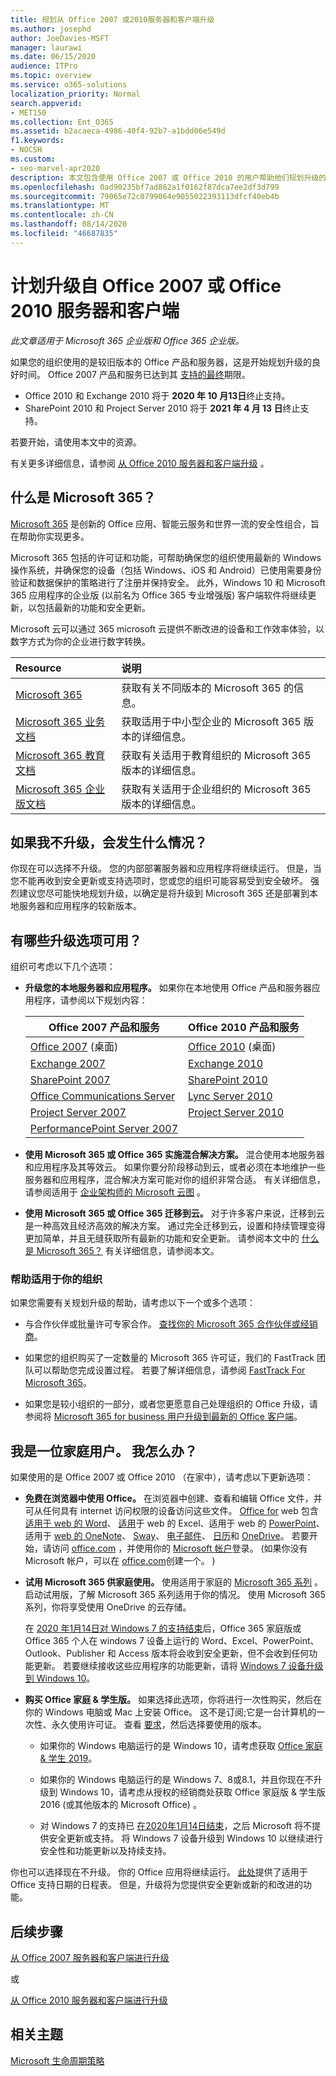 ```yaml
---
title: 规划从 Office 2007 或2010服务器和客户端升级
ms.author: josephd
author: JoeDavies-MSFT
manager: laurawi
ms.date: 06/15/2020
audience: ITPro
ms.topic: overview
ms.service: o365-solutions
localization_priority: Normal
search.appverid:
- MET150
ms.collection: Ent_O365
ms.assetid: b2acaeca-4986-40f4-92b7-a1bdd06e549d
f1.keywords:
- NOCSH
ms.custom:
- seo-marvel-apr2020
description: 本文包含使用 Office 2007 或 Office 2010 的用户帮助他们规划升级的资源。
ms.openlocfilehash: 0ad90235bf7ad862a1f0162f87dca7ee2df3d799
ms.sourcegitcommit: 79065e72c0799064e9055022393113dfcf40eb4b
ms.translationtype: MT
ms.contentlocale: zh-CN
ms.lasthandoff: 08/14/2020
ms.locfileid: "46687835"
---
```

# <a name="plan-your-upgrade-from-office-2007-or-office-2010-servers-and-clients"></a>计划升级自 Office 2007 或 Office 2010 服务器和客户端

*此文章适用于 Microsoft 365 企业版和 Office 365 企业版。* 

如果您的组织使用的是较旧版本的 Office 产品和服务器，这是开始规划升级的良好时间。 Office 2007 产品和服务已达到其 [支持的最终](upgrade-from-office-2007-servers-and-products.md)期限。 

- Office 2010 和 Exchange 2010 将于 **2020 年 10 月13日**终止支持。 
- SharePoint 2010 和 Project Server 2010 将于 **2021 年 4 月 13 日**终止支持。 

若要开始，请使用本文中的资源。

有关更多详细信息，请参阅 [从 Office 2010 服务器和客户端升级](upgrade-from-office-2010-servers-and-products.md) 。

## <a name="what-is-microsoft-365"></a>什么是 Microsoft 365？

[Microsoft 365](https://www.microsoft.com/microsoft-365) 是创新的 Office 应用、智能云服务和世界一流的安全性组合，旨在帮助你实现更多。

Microsoft 365 包括的许可证和功能，可帮助确保您的组织使用最新的 Windows 操作系统，并确保您的设备（包括 Windows、iOS 和 Android）已使用需要身份验证和数据保护的策略进行了注册并保持安全。 此外，Windows 10 和 Microsoft 365 应用程序的企业版 (以前名为 Office 365 专业增强版) 客户端软件将继续更新，以包括最新的功能和安全更新。
  
Microsoft 云可以通过 365 microsoft 云提供不断改进的设备和工作效率体验，以数字方式为你的企业进行数字转换。
  
|**Resource**|**说明**|
|:-----|:-----|
|[Microsoft 365](https://www.microsoft.com/microsoft-365) <br/> |获取有关不同版本的 Microsoft 365 的信息。  <br/> |
|[Microsoft 365 业务文档](https://docs.microsoft.com/microsoft-365/business/) <br/> |获取适用于中小型企业的 Microsoft 365 版本的详细信息。  <br/> |
|[Microsoft 365 教育文档](https://docs.microsoft.com/microsoft-365/education/) <br/> |获取有关适用于教育组织的 Microsoft 365 版本的详细信息。  <br/> |
|[Microsoft 365 企业版文档](https://docs.microsoft.com/microsoft-365/enterprise/) <br/> |获取有关适用于企业组织的 Microsoft 365 版本的详细信息。  <br/> |

## <a name="what-happens-if-i-dont-upgrade"></a>如果我不升级，会发生什么情况？

你现在可以选择不升级。 您的内部部署服务器和应用程序将继续运行。 但是，当您不能再收到安全更新或支持选项时，您或您的组织可能容易受到安全破坏。 强烈建议您尽可能快地规划升级，以确定是将升级到 Microsoft 365 还是部署到本地服务器和应用程序的较新版本。

## <a name="what-upgrade-options-are-available"></a>有哪些升级选项可用？      

组织可考虑以下几个选项：

- **升级您的本地服务器和应用程序。** 如果你在本地使用 Office 产品和服务器应用程序，请参阅以下规划内容：<br/> 

    
    |Office 2007 产品和服务  |Office 2010 产品和服务  |
    |---------|---------|
    |[Office 2007](https://docs.microsoft.com/DeployOffice/office-2007-end-support-roadmap) (桌面)  | [Office 2010](https://docs.microsoft.com/DeployOffice/office-2010-end-support-roadmap) (桌面)  |
    |[Exchange 2007](exchange-2007-end-of-support.md) |[Exchange 2010](exchange-2010-end-of-support.md) |
    |[SharePoint 2007](sharepoint-2007-end-of-support.md) |[SharePoint 2010](upgrade-from-sharepoint-2010.md) |
    |[Office Communications Server](https://docs.microsoft.com/skypeforbusiness/plan-your-deployment/upgrade) |[Lync Server 2010](https://docs.microsoft.com/skypeforbusiness/plan-your-deployment/upgrade) |
    |[Project Server 2007](project-server-2007-end-of-support.md) |[Project Server 2010](project-server-2010-end-of-support.md) |
    |[PerformancePoint Server 2007](pps-2007-end-of-support.md) | |
 
- **使用 Microsoft 365 或 Office 365 实施混合解决方案。** 混合使用本地服务器和应用程序及其等效云。 如果你要分阶段移动到云，或者必须在本地维护一些服务器和应用程序，混合解决方案可能对你的组织非常合适。 有关详细信息，请参阅适用于 [企业架构师的 Microsoft 云图](../solutions/cloud-architecture-models.md) 。 
    
- **使用 Microsoft 365 或 Office 365 迁移到云。** 对于许多客户来说，迁移到云是一种高效且经济高效的解决方案。 通过完全迁移到云，设置和持续管理变得更加简单，并且无缝获取所有最新的功能和安全更新。 请参阅本文中的 [什么是 Microsoft 365？](#what-is-microsoft-365) 有关详细信息，请参阅本文。
    
### <a name="help-is-available-for-your-organization"></a>帮助适用于你的组织

如果您需要有关规划升级的帮助，请考虑以下一个或多个选项：

- 与合作伙伴或批量许可专家合作。 [查找你的 Microsoft 365 合作伙伴或经销商](https://support.office.com/article/b6c18a9b-2aed-4c84-9d75-af709160258c.aspx)。 

- 如果您的组织购买了一定数量的 Microsoft 365 许可证，我们的 FastTrack 团队可以帮助您完成设置过程。 若要了解详细信息，请参阅 [FastTrack For Microsoft 365](https://www.microsoft.com/fasttrack/microsoft-365)。

- 如果您是较小组织的一部分，或者您更愿意自己处理组织的 Office 升级，请参阅将 [Microsoft 365 for business 用户升级到最新的 Office 客户端](https://docs.microsoft.com/office365/admin/setup/upgrade-users-to-latest-office-client)。 
  
## <a name="im-a-home-user-what-do-i-do"></a>我是一位家庭用户。 我怎么办？

如果使用的是 Office 2007 或 Office 2010 （在家中），请考虑以下更新选项：

- **免费在浏览器中使用 Office。** 在浏览器中创建、查看和编辑 Office 文件，并可从任何具有 internet 访问权限的设备访问这些文件。 [Office for](https://products.office.com/office-online/documents-spreadsheets-presentations-office-online) web 包含 [适用于 web 的 Word](https://go.microsoft.com/fwlink/p/?linkid=746664)、 [适用](https://go.microsoft.com/fwlink/p/?linkid=746665)于 web 的 Excel、适用于 web 的 [PowerPoint](https://go.microsoft.com/fwlink/p/?linkid=746666)、适用于 [web 的 OneNote](https://go.microsoft.com/fwlink/p/?linkid=746674)、 [Sway](https://go.microsoft.com/fwlink/p/?linkid=746675)、 [电子邮件](https://go.microsoft.com/fwlink/p/?linkid=746676)、 [日历](https://go.microsoft.com/fwlink/p/?linkid=746678)和 [OneDrive](https://go.microsoft.com/fwlink/p/?linkid=746679)。 若要开始，请访问 [office.com](https://office.com) ，并使用你的 [Microsoft 帐户](https://account.microsoft.com/account)登录。  (如果你没有 Microsoft 帐户，可以在 [office.com](https://office.com)创建一个。 ) 

- **试用 Microsoft 365 供家庭使用。** 使用适用于家庭的 [Microsoft 365 系列](https://www.microsoft.com/microsoft-365/p/microsoft-365-family/cfq7ttc0k5dm?rtc=2&activetab=pivot:overviewtab) 。 启动试用版，了解 Microsoft 365 系列适用于你的情况。 使用 Microsoft 365 系列，你将享受使用 OneDrive 的云存储。

   在 [2020 年1月14日对 Windows 7 的支持结束](https://www.microsoft.com/windowsforbusiness/end-of-windows-7-support)后，Office 365 家庭版或 Office 365 个人在 windows 7 设备上运行的 Word、Excel、PowerPoint、Outlook、Publisher 和 Access 版本将会收到安全更新，但不会收到任何功能更新。 若要继续接收这些应用程序的功能更新，请将 [Windows 7 设备升级到 Windows 10](https://support.microsoft.com/help/12435/windows-10-upgrade-faq)。
    
- **购买 Office 家庭 &amp; 学生版。** 如果选择此选项，你将进行一次性购买，然后在你的 Windows 电脑或 Mac 上安装 Office。 这不是订阅;它是一台计算机的一次性、永久使用许可证。 查看 [要求](https://office.com/systemrequirements)，然后选择要使用的版本。

    - 如果你的 Windows 电脑运行的是 Windows 10，请考虑获取 [Office 家庭 & 学生 2019](https://www.microsoft.com/p/office-home-student-2019/cfq7ttc0k7c8)。

    - 如果你的 Windows 电脑运行的是 Windows 7、8或8.1，并且你现在不升级到 Windows 10，请考虑从授权的经销商处获取 Office 家庭版 & 学生版 2016 (或其他版本的 Microsoft Office) 。
     
     - 对 Windows 7 的支持已 [在2020年1月14日结束](https://www.microsoft.com/windowsforbusiness/end-of-windows-7-support)，之后 Microsoft 将不提供安全更新或支持。 将 Windows 7 设备升级到 Windows 10 以继续进行安全性和功能更新以及持续支持。

你也可以选择现在不升级。 你的 Office 应用将继续运行。 [此处](https://go.microsoft.com/fwlink/p/?linkid=2085724)提供了适用于 Office 支持日期的日程表。 但是，升级将为您提供安全更新或新的和改进的功能。
   
## <a name="next-step"></a>后续步骤

[从 Office 2007 服务器和客户端进行升级](upgrade-from-office-2007-servers-and-products.md)

或

[从 Office 2010 服务器和客户端进行升级](upgrade-from-office-2010-servers-and-products.md)
   
## <a name="related-topics"></a>相关主题
  
[Microsoft 生命周期策略](https://go.microsoft.com/fwlink/?linkid=865200)
